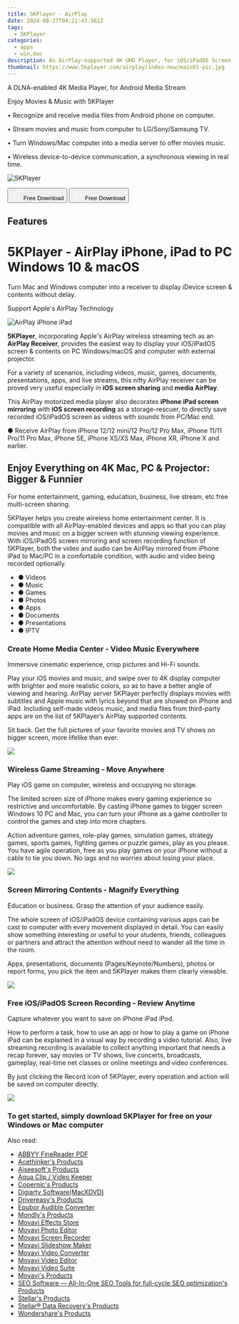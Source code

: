 ```yaml
---
title: 5KPlayer - AirPlay
date: 2024-08-27T04:21:43.561Z
tags: 
  - 5KPlayer
categories: 
  - apps
  - win,mac
description: An AirPlay-supported 4K UHD Player, for iOS/iPadOS Screen Mirroring & Recording
thumbnail: https://www.5kplayer.com/airplay/index-new/main01-pic.jpg
---
```


A DLNA-enabled 4K Media Player, for Android Media Stream

Enjoy Movies & Music with 5KPlayer

• Recognize and receive media files from Android phone on computer.

• Stream movies and music from computer to LG/Sony/Samsung TV.

• Turn Windows/Mac computer into a media server to offer movies music.

• Wireless device-to-device communication, a synchronous viewing in real time.

![5KPlayer](https://www.5kplayer.com/img/div03-logo-eighteen.png)

<div class="mx-auto flex items-center justify-center space-x-4">
  <button 
  onclick="javascript:window.open('https://www.5kplayer.com/download/5kplayer-setup.dmg', '_blank');void(0);"
  class="flex flex-row font-bold rounded-lg text-lg w-48 h-16 bg-[#FF8014] text-[#ffffff] items-center justify-center p-2">
    <svg width="24px" height="24px" viewBox="0 0 24 24" xmlns="http://www.w3.org/2000/svg" color="#ffffff" fill="none" stroke="currentColor" stroke-width="3" stroke-linecap="round" stroke-linejoin="round"><path d="M16 2C16.3632 4.17921 14.0879 5.83084 12.8158 6.57142C12.4406 6.78988 12.0172 6.5117 12.0819 6.08234C12.2993 4.63878 13.0941 2.00008 16 2Z" stroke="#f8f7f7" stroke-width="1.5"></path><path d="M9 6.5C9.89676 6.5 10.6905 6.69941 11.2945 6.92013C12.0563 7.19855 12.9437 7.19854 13.7055 6.92012C14.3094 6.6994 15.1032 6.5 15.9999 6.5C17.0852 6.5 18.4649 7.08889 19.4999 8.26666C16 11 17 15.5 20.269 16.6916C19.2253 19.5592 17.2413 21.5 15.4999 21.5C13.9999 21.5 14 20.8 12.5 20.8C11 20.8 11 21.5 9.5 21.5C7 21.5 4 17.5 4 12.5C4 8.5 7 6.5 9 6.5Z" stroke="#f8f7f7" stroke-width="1.5"></path></svg>    
    <span class="font-medium mx-auto">Free Download</span>  
  </button>
  <button 
  onclick="javascript:window.open('https://www.5kplayer.com/download/5kplayer-setup.exe', '_blank');void(0);"
  class="flex flex-row font-bold rounded-lg text-lg w-48 h-16 bg-[#FF8014] text-[#ffffff] items-center justify-center p-2">
    <svg width="24px" height="24px" viewBox="0 0 24 24" xmlns="http://www.w3.org/2000/svg" color="#ffffff" fill="none" stroke="currentColor" stroke-width="3" stroke-linecap="round" stroke-linejoin="round"><path d="M4 16.9865V7.01353C4 6.71792 4.21531 6.46636 4.50737 6.42072L19.3074 4.10822C19.6713 4.05137 20 4.33273 20 4.70103V19.299C20 19.6673 19.6713 19.9486 19.3074 19.8918L4.50737 17.5793C4.21531 17.5336 4 17.2821 4 16.9865Z" stroke="#f8f7f7" stroke-width="1.5"></path><path d="M4 12H20" stroke="#f8f7f7" stroke-width="1.5"></path><path d="M10.5 5.5V18.5" stroke="#f8f7f7" stroke-width="1.5"></path></svg>
    <span class="font-medium mx-auto">Free Download</span>  
  </button>
</div>

## Features

# 5KPlayer - AirPlay iPhone, iPad to PC Windows 10 & macOS

Turn Mac and Windows computer into a receiver to display iDevice screen & contents without delay.

Support Apple's AirPlay Technology

![AirPlay iPhone iPad](https://www.5kplayer.com/airplay//../airplay/index-new/main01-pic.jpg)

**5KPlayer**, incorporating Apple's AirPlay wireless streaming tech as an **AirPlay Receiver**, provides the easiest way to display your iOS/iPadOS screen & contents on PC Windows/macOS and computer with external projector.

For a variety of scenarios, including videos, music, games, documents, presentations, apps, and live streams, this nifty AirPlay receiver can be proved very useful especially in **iOS screen sharing** and **media AirPlay**.

This AirPlay motorized media player also decorates **iPhone iPad screen mirroring** with **iOS screen recording** as a storage-rescuer, to directly save recorded iOS/iPadOS screen as videos with sounds from PC/Mac end.

● Receive AirPlay from iPhone 12/12 mini/12 Pro/12 Pro Max, iPhone 11/11 Pro/11 Pro Max, iPhone SE, iPhone XS/XS Max, iPhone XR, iPhone X and earlier.

## Enjoy Everything on 4K Mac, PC & Projector: Bigger & Funnier

For home entertainment, gaming, education, business, live stream, etc free multi-screen sharing.

5KPlayer helps you create wireless home entertainment center. It is compatible with all AirPlay-enabled devices and apps so that you can play movies and music on a bigger screen with stunning viewing experience. With iOS/iPadOS screen mirroring and screen recording function of 5KPlayer, both the video and audio can be AirPlay mirrored from iPhone iPad to Mac/PC in a comfortable condition, with audio and video being recorded optionally.

-   ● Videos
-   ● Music
-   ● Games
-   ● Photos
-   ● Apps
-   ● Documents
-   ● Presentations
-   ● IPTV

### Create Home Media Center - Video Music Everywhere

Immersive cinematic experience, crisp pictures and Hi-Fi sounds.

Play your iOS movies and music, and swipe over to 4K display computer with brighter and more realistic colors, so as to have a better angle of viewing and hearing. AirPlay server 5KPlayer perfectly displays movies with subtitles and Apple music with lyrics beyond that are showed on iPhone and iPad. Including self-made videos music, and media files from third-party apps are on the list of 5KPlayer’s AirPlay supported contents.

Sit back. Get the full pictures of your favorite movies and TV shows on bigger screen, more lifelike than ever.

![](https://www.5kplayer.com/airplay//../airplay/index-new/main03-pic01.png)

### Wireless Game Streaming - Move Anywhere

Play iOS game on computer, wireless and occupying no storage.

The limited screen size of iPhone makes every gaming experience so restrictive and uncomfortable. By casting iPhone games to bigger screen Windows 10 PC and Mac, you can turn your iPhone as a game controller to control the games and step into more chapters.

Action adventure games, role-play games, simulation games, strategy games, sports games, fighting games or puzzle games, play as you please. You have agile operation, free as you play games on your iPhone without a cable to tie you down. No lags and no worries about losing your place.

![](https://www.5kplayer.com/airplay//../airplay/index-new/main03-pic02.png)

### Screen Mirroring Contents - Magnify Everything

Education or business. Grasp the attention of your audience easily.

The whole screen of iOS/iPadOS device containing various apps can be cast to computer with every movement displayed in detail. You can easily show something interesting or useful to your students, friends, colleagues or partners and attract the attention without need to wander all the time in the room.

Apps, presentations, documents (Pages/Keynote/Numbers), photos or report forms, you pick the item and 5KPlayer makes them clearly viewable.

![](https://www.5kplayer.com/airplay//../airplay/index-new/main03-pic03.png)

### Free iOS/iPadOS Screen Recording - Review Anytime

Capture whatever you want to save on iPhone iPad iPod.

How to perform a task, how to use an app or how to play a game on iPhone iPad can be explained in a visual way by recording a video tutorial. Also, live streaming recording is available to collect anything important that needs a recap forever, say movies or TV shows, live concerts, broadcasts, gameplay, real-time net classes or online meetings and video conferences.

By just clicking the Record icon of 5KPlayer, every operation and action will be saved on computer directly.

![](https://www.5kplayer.com/airplay//../airplay/index-new/main03-pic04.png)

### To get started, simply download 5KPlayer for free on your Windows or Mac computer
<span class="atpl-alsoreadstyle">Also read:</span>
<div><ul>
<li><a href="https://tools.techidaily.com/abbyy/products/"><u>ABBYY FineReader PDF</u></a></li>
<li><a href="https://tools.techidaily.com/acethinker/products/"><u>Acethinker's Products</u></a></li>
<li><a href="https://tools.techidaily.com/aiseesoft/products/"><u>Aiseesoft's Products</u></a></li>
<li><a href="https://tools.techidaily.com/acethinker/aquaclip-downloader/"><u>Aqua Clip / Video Keeper</u></a></li>
<li><a href="https://tools.techidaily.com/copernic/products/"><u>Copernic's Products</u></a></li>
<li><a href="https://tools.techidaily.com/macxdvd/products/"><u>Digiarty Software(MacXDVD)</u></a></li>
<li><a href="https://tools.techidaily.com/drivereasy/products/"><u>Drivereasy's Products</u></a></li>
<li><a href="https://tools.techidaily.com/epubor/audible-converter/"><u>Epubor Audible Converter</u></a></li>
<li><a href="https://tools.techidaily.com/mondly/products/"><u>Mondly's Products</u></a></li>
<li><a href="https://tools.techidaily.com/movavi/effects-store/"><u>Movavi Effects Store</u></a></li>
<li><a href="https://tools.techidaily.com/movavi/photo-editor/"><u>Movavi Photo Editor</u></a></li>
<li><a href="https://tools.techidaily.com/movavi/screen-recorder/"><u>Movavi Screen Recorder</u></a></li>
<li><a href="https://tools.techidaily.com/movavi/slideshow-maker/"><u>Movavi Slideshow Maker</u></a></li>
<li><a href="https://tools.techidaily.com/movavi/video-converter/"><u>Movavi Video Converter</u></a></li>
<li><a href="https://tools.techidaily.com/movavi/video-editor/"><u>Movavi Video Editor</u></a></li>
<li><a href="https://tools.techidaily.com/movavi/video-suite/"><u>Movavi Video Suite</u></a></li>
<li><a href="https://tools.techidaily.com/movavi/products/"><u>Movavi's Products</u></a></li>
<li><a href="https://tools.techidaily.com/link-assistant/products/"><u>SEO Software — All-In-One SEO Tools for full-cycle SEO optimization's Products</u></a></li>
<li><a href="https://tools.techidaily.com/stellarinfo/products/"><u>Stellar's Products</u></a></li>
<li><a href="https://tools.techidaily.com/stellardata-recovery/products/"><u>Stellar® Data Recovery's Products</u></a></li>
<li><a href="https://tools.techidaily.com/wondershare/products/"><u>Wondershare's Products</u></a></li>
</ul></div>

<ins class="adsbygoogle"
      style="display:block"
      data-ad-client="ca-pub-7571918770474297"
      data-ad-slot="8358498916"
      data-ad-format="auto"
      data-full-width-responsive="true"></ins>